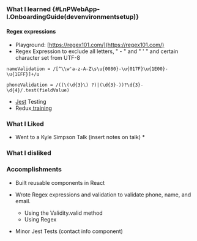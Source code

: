 ### What I learned {#LnPWebApp-I.OnboardingGuide(devenvironmentsetup)}

#### Regex expressions

* Playground: [https://regex101.com/](https://regex101.com/) 
* Regex Expression to exclude all letters,  " - " and " ' " and certain character set from UTF-8

```
nameValidation = /[^\\w'a-z-A-Z\s\u{0080}-\u{017F}\u{1E00}-\u{1EFF}]+/u

phoneValidation = /((\(\d{3}\) ?)|(\d{3}-))?\d{3}-\d{4}/.test(fieldValue)
```

* [Jest](http://facebook.github.io/jest/) Testing
* Redux[ training](https://www.gitbook.com/book/nfinley/react-notes/edit#/edit/master/chapter1.md?_k=so23lf)



### What I Liked

* Went to a Kyle Simpson Talk \(insert notes on talk\)
  * 

### 

### What I disliked

### 

### Accomplishments

* Built reusable components in React

* Wrote Regex expressions and validation to validate phone, name, and email.

  * Using the Validity.valid method
  * Using Regex

* Minor Jest Tests \(contact info component\)



